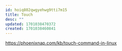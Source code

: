 ```yaml
---
id: hoiq802qwgyehwg9tti7m15
title: Touch
desc: ""
updated: 1701038470372
created: 1701038460841
---
```


https://phoenixnap.com/kb/touch-command-in-linux

